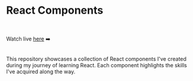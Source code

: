 # React Components

<br />

Watch live <a href="https://ayush-react.netlify.app" target="_blank">here</a> ➡️

<br />
This repository showcases a collection of React components I've created during my journey of learning React. Each component highlights the skills I've acquired along the way.
